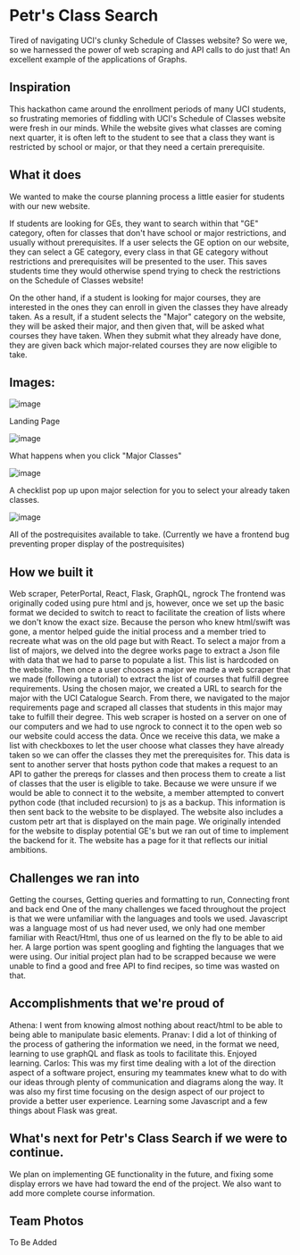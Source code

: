 # Petr's Class Search
Tired of navigating UCI's clunky Schedule of Classes website? So were we, so we harnessed the power of web scraping and API calls to do just that!
An excellent example of the applications of Graphs.

## Inspiration
This hackathon came around the enrollment periods of many UCI students, so frustrating memories of fiddling with UCI's Schedule of Classes website were fresh in our minds. While the website gives what classes are coming next quarter, it is often left to the student to see that a class they want is restricted by school or major, or that they need a certain prerequisite.

## What it does
We wanted to make the course planning process a little easier for students with our new website.

If students are looking for GEs, they want to search within that "GE" category, often for classes that don't have school or major restrictions, and usually without prerequisites. If a user selects the GE option on our website, they can select a GE category, every class in that GE category without restrictions and prerequisites will be presented to the user. This saves students time they would otherwise spend trying to check the restrictions on the Schedule of Classes website!

On the other hand, if a student is looking for major courses, they are interested in the ones they can enroll in given the classes they have already taken. As a result, if a student selects the "Major" category on the website, they will be asked their major, and then given that, will be asked what courses they have taken. When they submit what they already have done, they are given back which major-related courses they are now eligible to take.

## Images:

![image](https://user-images.githubusercontent.com/55062649/180662410-4f0273bc-c1a6-4c72-8042-ab30fc5ea3a8.png)

Landing Page

![image](https://user-images.githubusercontent.com/55062649/180662427-ae4540aa-44be-4ff1-981c-49807d42a243.png)

What happens when you click "Major Classes"

![image](https://user-images.githubusercontent.com/55062649/180662439-ef72e84b-d52f-4b99-ae7d-f9290a17413c.png)

A checklist pop up upon major selection for you to select your already taken classes.

![image](https://user-images.githubusercontent.com/55062649/180662457-5efa13c3-c0d5-43bc-8987-31e84841aef7.png)

All of the postrequisites available to take. (Currently we have a frontend bug preventing proper display of the postrequisites)

## How we built it
Web scraper, PeterPortal, React, Flask, GraphQL, ngrock The frontend was originally coded using pure html and js, however, once we set up the basic format we decided to switch to react to facilitate the creation of lists where we don't know the exact size. Because the person who knew html/swift was gone, a mentor helped guide the initial process and a member tried to recreate what was on the old page but with React. To select a major from a list of majors, we delved into the degree works page to extract a Json file with data that we had to parse to populate a list. This list is hardcoded on the website. Then once a user chooses a major we made a web scraper that we made (following a tutorial) to extract the list of courses that fulfill degree requirements. Using the chosen major, we created a URL to search for the major with the UCI Catalogue Search. From there, we navigated to the major requirements page and scraped all classes that students in this major may take to fulfill their degree. This web scraper is hosted on a server on one of our computers and we had to use ngrock to connect it to the open web so our website could access the data. Once we receive this data, we make a list with checkboxes to let the user choose what classes they have already taken so we can offer the classes they met the prerequisites for. This data is sent to another server that hosts python code that makes a request to an API to gather the prereqs for classes and then process them to create a list of classes that the user is eligible to take. Because we were unsure if we would be able to connect it to the website, a member attempted to convert python code (that included recursion) to js as a backup. This information is then sent back to the website to be displayed. The website also includes a custom petr art that is displayed on the main page. We originally intended for the website to display potential GE's but we ran out of time to implement the backend for it. The website has a page for it that reflects our initial ambitions.

## Challenges we ran into
Getting the courses, Getting queries and formatting to run, Connecting front and back end One of the many challenges we faced throughout the project is that we were unfamiliar with the languages and tools we used. Javascript was a language most of us had never used, we only had one member familiar with React/Html, thus one of us learned on the fly to be able to aid her. A large portion was spent googling and fighting the languages that we were using. Our initial project plan had to be scrapped because we were unable to find a good and free API to find recipes, so time was wasted on that.

## Accomplishments that we're proud of
Athena: I went from knowing almost nothing about react/html to be able to being able to manipulate basic elements. Pranav: I did a lot of thinking of the process of gathering the information we need, in the format we need, learning to use graphQL and flask as tools to facilitate this. Enjoyed learning. Carlos: This was my first time dealing with a lot of the direction aspect of a software project, ensuring my teammates knew what to do with our ideas through plenty of communication and diagrams along the way. It was also my first time focusing on the design aspect of our project to provide a better user experience. Learning some Javascript and a few things about Flask was great.

## What's next for Petr's Class Search if we were to continue.
We plan on implementing GE functionality in the future, and fixing some display errors we have had toward the end of the project. We also want to add more complete course information.

## Team Photos
To Be Added
